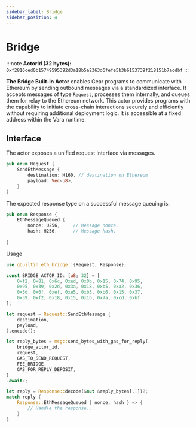 ```yaml
---
sidebar_label: Bridge
sidebar_position: 4
---
```


# Bridge

:::note
**ActorId (32 bytes):**  
`0xf2816ced0b15749595392d3a18b5a2363d6fefe5b3b6153739f218151b7acdbf`
:::

**The Bridge Built-in Actor** enables Gear programs to communicate with Ethereum by sending outbound messages via a standardized interface. It accepts messages of type `Request`, processes them internally, and queues them for relay to the Ethereum network. This actor provides programs with the capability to initiate cross-chain interactions securely and efficiently without requiring additional deployment logic. It is accessible at a fixed address within the Vara runtime.

## Interface

The actor exposes a unified request interface via messages.

```rust
pub enum Request {
    SendEthMessage {
        destination: H160, // destination on Ethereum
        payload: Vec<u8>,
    }
}
```

The expected response type on a successful message queuing is:

```rust
pub enum Response {
    EthMessageQueued {
        nonce: U256,     // Message nonce.
        hash: H256,      // Message hash.
    
}
```

Usage

```rust
use gbuiltin_eth_bridge::{Request, Response};

const BRIDGE_ACTOR_ID: [u8; 32] = [
    0xf2, 0x81, 0x6c, 0xed, 0x0b, 0x15, 0x74, 0x95,
    0x95, 0x39, 0x2d, 0x3a, 0x18, 0xb5, 0xa2, 0x36,
    0x3d, 0x6f, 0xef, 0xe5, 0xb3, 0xb6, 0x15, 0x37,
    0x39, 0xf2, 0x18, 0x15, 0x1b, 0x7a, 0xcd, 0xbf
];

let request = Request::SendEthMessage {
    destination,
    payload,
}.encode();

let reply_bytes = msg::send_bytes_with_gas_for_reply(
    bridge_actor_id,
    request,
    GAS_TO_SEND_REQUEST,
    FEE_BRIDGE,
    GAS_FOR_REPLY_DEPOSIT,
)
.await?;

let reply = Response::decode(&mut &reply_bytes[..])?;
match reply {
    Response::EthMessageQueued { nonce, hash } => {
        // Handle the response...
    }
}

```
